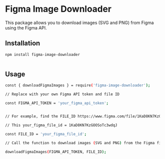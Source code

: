 # Figma Image Downloader

This package allows you to download images (SVG and PNG) from Figma using the Figma API.

## Installation

```bash
npm install figma-image-downloader



```

## Usage

```bash
const { downloadFigmaImages } = require('figma-image-downloader');

// Replace with your own Figma API token and file ID

const FIGMA_API_TOKEN = 'your_figma_api_token';


// For example, find the FILE_ID https://www.figma.com/file/1KaD8KN7KzGOOSoTc3wdqJ/My-Design-File

// This your_figma_file_id = 1KaD8KN7KzGOOSoTc3wdqJ

const FILE_ID = 'your_figma_file_id';

// Call the function to download images (SVG and PNG) from the Figma file

downloadFigmaImages(FIGMA_API_TOKEN, FILE_ID);

```
